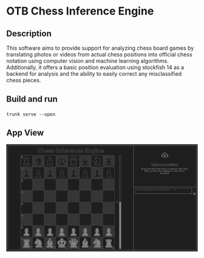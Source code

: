 # OTB Chess Inference Engine

## Description
This software aims to provide support for analyzing chess board games by translating photos or videos from actual chess positions into official chess notation using computer vision and machine learning algorithms. Additionally, it offers a basic position evaluation using stockfish 14 as a backend for analysis and the ability to easily correct any misclassified chess pieces.

## Build and run
`trunk serve --open`

## App View
![AppView](assets/app_view.png)